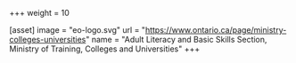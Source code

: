 +++
weight = 10

[asset]
  image = "eo-logo.svg"
  url = "https://www.ontario.ca/page/ministry-colleges-universities"
  name = "Adult Literacy and Basic Skills Section, Ministry of Training, Colleges and Universities"
+++

